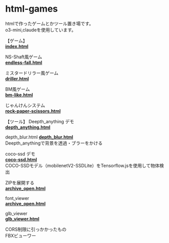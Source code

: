 # html-games

htmlで作ったゲームとかツール置き場です。  
o3-mini,claudeを使用しています。  

【ゲーム】  
[**index.html**](https://hhungry2.github.io/html-games/index.html)  

NS-Shaft風ゲーム  
[**endless-fall.html**](https://hhungry2.github.io/html-games/endless-fall.html)  

ミスタードリラー風ゲーム  
[**driller.html**](https://hhungry2.github.io/html-games/driller.html)

BM風ゲーム  
[**bm-like.html**](https://hhungry2.github.io/html-games/bm-like.html)

じゃんけんシステム  
[**rock-paper-scissors.html**](https://hhungry2.github.io/html-games/rock-paper-scissors.html)

【ツール】
Deepth_anything デモ  
[**depth_anything.html**](https://hhungry2.github.io/html-games/tools/depth_anything.html)

depth_blur.html
[**depth_blur.html**](https://hhungry2.github.io/html-games/tools/depth_blur.html)  
Deepth_anythingで背景を透過・ブラーをかける  

coco-ssd デモ  
[**coco-ssd.html**](https://hhungry2.github.io/html-games/tools/coco-ssd.html)  
COCO-SSDモデル（mobilenetV2-SSDLite）をTensorflow.jsを使用して物体検出  

ZIPを展開する  
[**archive_open.html**](https://hhungry2.github.io/html-games/tools/archive_open.html)

font_viewer  
[**archive_open.html**](https://hhungry2.github.io/html-games/tools/font_viewer.html)

glb_viewer  
[**glb_viewer.html**](https://hhungry2.github.io/html-games/tools/glb_viewer.html)




CORS制限に引っかかったもの  
FBXビューワー

